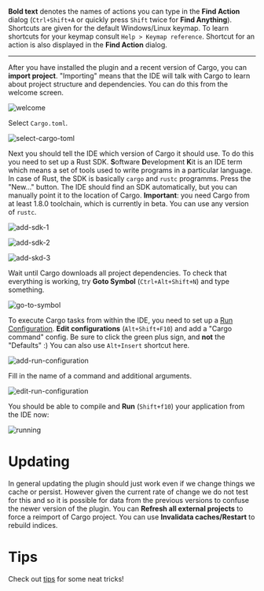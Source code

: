 **Bold text** denotes the names of actions you can type in the **Find Action**
  dialog (`Ctrl+Shift+A` or quickly press `Shift` twice for **Find Anything**).
  Shortcuts are given for the default Windows/Linux keymap. To learn shortcuts
  for your keymap consult `Help > Keymap reference`. Shortcut for an action is
  also displayed in the **Find Action** dialog.

--------------------------------------------------------------------------------

After you have installed the plugin and a recent version of Cargo, you can
**import project**. "Importing" means that the IDE will talk with Cargo to learn
about project structure and dependencies. You can do this from the welcome
screen.

![welcome](https://cloud.githubusercontent.com/assets/1711539/14211294/e0ce72c8-f835-11e5-9bfd-061098d70243.png)

Select `Cargo.toml`.

![select-cargo-toml](https://cloud.githubusercontent.com/assets/1711539/14211300/e89a41a8-f835-11e5-8564-ae7237a5dba3.png)

Next you should tell the IDE which version of Cargo it should use. To do this
you need to set up a Rust SDK. **S**oftware **D**evelopment **K**it is an IDE
term which means a set of tools used to write programs in a particular language.
In case of Rust, the SDK is basically `cargo` and `rustc` programms. Press the
"New..." button. The IDE should find an SDK automatically, but you can manually
point it to the location of Cargo. **Important**: you need Cargo from at least
1.8.0 toolchain, which is currently in beta. You can use any version of `rustc`.

![add-sdk-1](https://cloud.githubusercontent.com/assets/1711539/14211305/f36b5040-f835-11e5-9fb3-1d3e05052b05.png)

![add-sdk-2](https://cloud.githubusercontent.com/assets/1711539/14211306/f385c9a2-f835-11e5-8673-4af824d12720.png)

![add-skd-3](https://cloud.githubusercontent.com/assets/1711539/14211307/f3aaaa9c-f835-11e5-986f-fa54e96149fd.png)

Wait until Cargo downloads all project dependencies. To check that everything is
working, try **Goto Symbol** (`Ctrl+Alt+Shift+N`) and type something.

![go-to-symbol](https://cloud.githubusercontent.com/assets/1711539/14211909/2b504076-f839-11e5-86b5-a848c5504522.png)

To execute Cargo tasks from within the IDE, you need to set up a [Run
Configuration](https://www.jetbrains.com/idea/help/creating-and-editing-run-debug-configurations.html).
**Edit configurations** (`Alt+Shift+F10`) and add a "Cargo command" config. Be
sure to click the green plus sign, and **not** the "Defaults" :) You can also
use `Alt+Insert` shortcut here.

![add-run-configuration](https://cloud.githubusercontent.com/assets/1711539/14211919/33d29e60-f839-11e5-8c08-c8d09cbbf4ee.png)

Fill in the name of a command and additional arguments.

![edit-run-configuration](https://cloud.githubusercontent.com/assets/1711539/14211918/33ce8e56-f839-11e5-92c2-8c96bf365699.png)

You should be able to compile and **Run** (`Shift+f10`) your application from the IDE now:

![running](https://cloud.githubusercontent.com/assets/1711539/14211917/33cb0c54-f839-11e5-8026-d4fd7a7b44fd.png)

# Updating

In general updating the plugin should just work even if we change things we
cache or persist. However given the current rate of change we do not test for
this and so it is possible for data from the previous versions to confuse the
newer version of the plugin. You can **Refresh all external projects** to force a
reimport of Cargo project. You can use **Invalidata caches/Restart** to rebuild indices.

# Tips

Check out [tips](Tips.md) for some neat tricks!